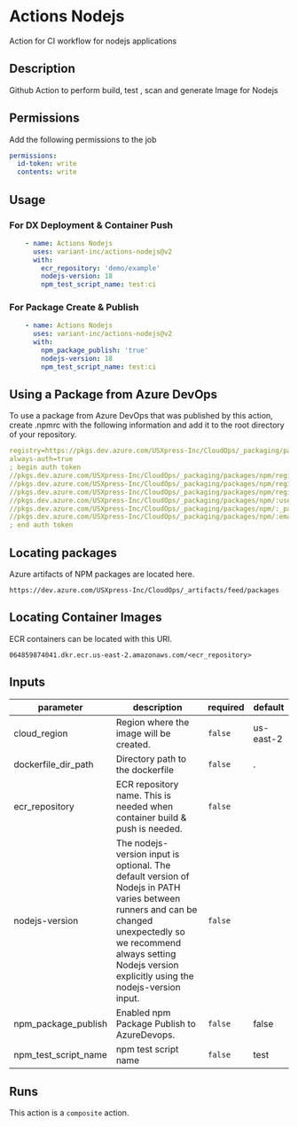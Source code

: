 # Actions Nodejs

Action for CI workflow for nodejs applications

<!-- action-docs-description -->
## Description

Github Action to perform build, test , scan and generate Image for Nodejs

## Permissions

Add the following permissions to the job

```yaml
permissions:
  id-token: write
  contents: write
```

## Usage

### For DX Deployment & Container Push

```yaml
    - name: Actions Nodejs
      uses: variant-inc/actions-nodejs@v2
      with:
        ecr_repository: 'demo/example'
        nodejs-version: 18
        npm_test_script_name: test:ci
```

### For Package Create & Publish

```yaml
    - name: Actions Nodejs
      uses: variant-inc/actions-nodejs@v2
      with:
        npm_package_publish: 'true'
        nodejs-version: 18
        npm_test_script_name: test:ci
```

## Using a Package from Azure DevOps

To use a package from Azure DevOps that was published by this action,
create .npmrc with the following information and add it to the root directory
of your repository.

```yaml
registry=https://pkgs.dev.azure.com/USXpress-Inc/CloudOps/_packaging/packages/npm/registry/
always-auth=true
; begin auth token
//pkgs.dev.azure.com/USXpress-Inc/CloudOps/_packaging/packages/npm/registry/:username=USXpress-Inc
//pkgs.dev.azure.com/USXpress-Inc/CloudOps/_packaging/packages/npm/registry/:_password=${AZ_DEVOPS_BASE64_PAT}
//pkgs.dev.azure.com/USXpress-Inc/CloudOps/_packaging/packages/npm/registry/:email=devops@usxpress.com
//pkgs.dev.azure.com/USXpress-Inc/CloudOps/_packaging/packages/npm/:username=USXpress-Inc
//pkgs.dev.azure.com/USXpress-Inc/CloudOps/_packaging/packages/npm/:_password=${AZ_DEVOPS_BASE64_PAT}
//pkgs.dev.azure.com/USXpress-Inc/CloudOps/_packaging/packages/npm/:email=devops@usxpress.com
; end auth token
```

## Locating packages

Azure artifacts of NPM packages are located here.

```text
https://dev.azure.com/USXpress-Inc/CloudOps/_artifacts/feed/packages
```

## Locating Container Images

ECR containers can be located with this URI.

```text
064859874041.dkr.ecr.us-east-2.amazonaws.com/<ecr_repository>
```
<!-- action-docs-description -->

<!-- action-docs-inputs -->
## Inputs

| parameter | description | required | default |
| --- | --- | --- | --- |
| cloud_region | Region where the image will be created. | `false` | us-east-2 |
| dockerfile_dir_path | Directory path to the dockerfile | `false` | . |
| ecr_repository | ECR repository name. This is needed when container build & push is needed.  | `false` |  |
| nodejs-version | The nodejs-version input is optional. The default version of Nodejs in PATH varies between runners and can be changed unexpectedly so we recommend always setting Nodejs version explicitly using the nodejs-version input.  | `false` |  |
| npm_package_publish | Enabled npm Package Publish to AzureDevops. | `false` | false |
| npm_test_script_name | npm test script name | `false` | test |
<!-- action-docs-inputs -->

<!-- action-docs-outputs -->

<!-- action-docs-outputs -->

<!-- action-docs-runs -->
## Runs

This action is a `composite` action.
<!-- action-docs-runs -->
